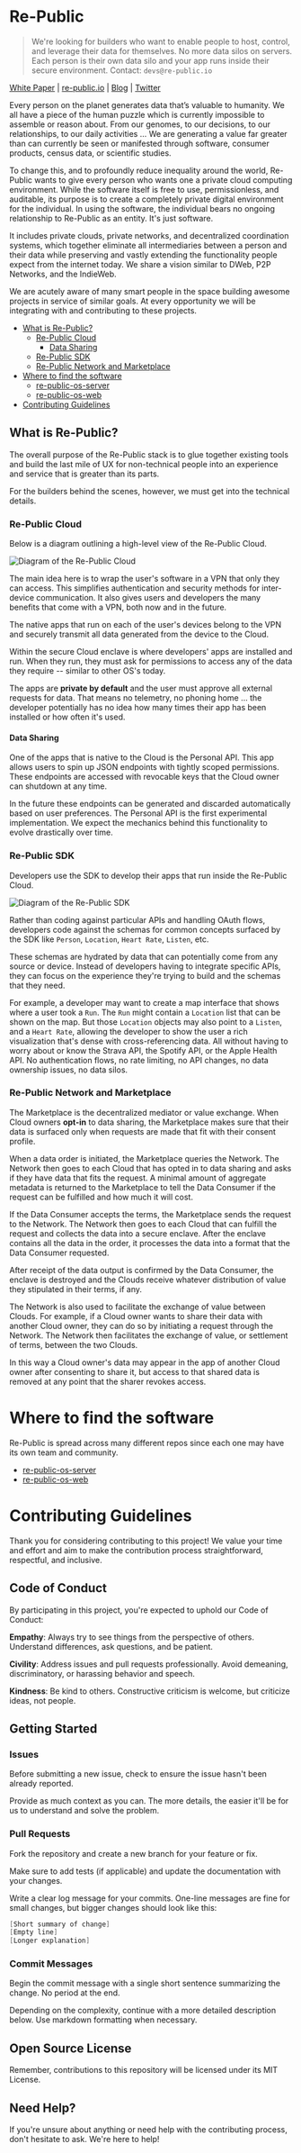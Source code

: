 # Re-Public

> We're looking for builders who want to enable people to host, control, and leverage their data for themselves. No more 
> data silos on servers. Each person is their own data silo and your app runs inside their secure environment. 
> Contact: `devs@re-public.io`

[White Paper](https://boom-riverbed-8de.notion.site/The-Re-Public-White-Paper-988fad1699dc4c10a1342fa148120066) | 
[re-public.io](https://re-public.io) | [Blog](https://re-public.io/blog) | [Twitter](https://twitter.com/republicdao)

Every person on the planet generates data that’s valuable to humanity. We all have a piece of the human puzzle which is 
currently impossible to assemble or reason about. From our genomes, to our decisions, to our relationships, to our daily 
activities … We are generating a value far greater than can currently be seen or manifested through software, consumer 
products, census data, or scientific studies.

To change this, and to profoundly reduce inequality around the world, Re-Public wants to give every person who wants one
a private cloud computing environment. While the software itself is free to use, permissionless, and auditable, its 
purpose is to create a completely private digital environment for the individual. In using the software, the individual
bears no ongoing relationship to Re-Public as an entity. It's just software.

It includes private clouds, private networks, and decentralized coordination systems, which together eliminate all 
intermediaries between a person and their data while preserving and vastly extending the functionality people expect 
from the internet today. We share a vision similar to DWeb, P2P Networks, and the IndieWeb.

We are acutely aware of many smart people in the space building awesome projects in service of similar goals. At every 
opportunity we will be integrating with and contributing to these projects.

- [What is Re-Public?](#what-is-re-public)
  - [Re-Public Cloud](#re-public-cloud)
    - [Data Sharing](#data-sharing)
  - [Re-Public SDK](#re-public-sdk)
  - [Re-Public Network and Marketplace](#re-public-network-and-marketplace)
- [Where to find the software](#where-to-find-the-software)
  - [re-public-os-server](https://github.com/Re-Public-DAO/re-public-os-server)
  - [re-public-os-web](https://github.com/Re-Public-DAO/re-public-os-web)
- [Contributing Guidelines](#contributing-guidelines)

## What is Re-Public?

The overall purpose of the Re-Public stack is to glue together existing tools and build the last mile of UX for 
non-technical people into an experience and service that is greater than its parts.

For the builders behind the scenes, however, we must get into the technical details.

### Re-Public Cloud

Below is a diagram outlining a high-level view of the Re-Public Cloud. 

![Diagram of the Re-Public Cloud](Re-Public-Cloud_diagram_0_0_1.png)

The main idea here is to wrap the user's software in a VPN that only they can access. This simplifies authentication 
and security methods for inter-device communication. It also gives users and developers the many benefits that come 
with a VPN, both now and in the future.

The native apps that run on each of the user's devices belong to the VPN and securely transmit all data generated from 
the device to the Cloud.

Within the secure Cloud enclave is where developers' apps are installed and run. When they run, they must ask for 
permissions to access any of the data they require -- similar to other OS's today.

The apps are **private by default** and the user must approve all external requests for data. That means no telemetry, no 
phoning home ... the developer potentially has no idea how many times their app has been installed or how often it's 
used.

#### Data Sharing

One of the apps that is native to the Cloud is the Personal API. This app allows users to spin up JSON endpoints with 
tightly scoped permissions. These endpoints are accessed with revocable keys that the Cloud owner can shutdown at any 
time.

In the future these endpoints can be generated and discarded automatically based on user preferences. The Personal API
is the first experimental implementation. We expect the mechanics behind this functionality to evolve drastically over 
time.

### Re-Public SDK

Developers use the SDK to develop their apps that run inside the Re-Public Cloud.

![Diagram of the Re-Public SDK](Re-Public-SDK_diagram_0_0_1.png)

Rather than coding against particular APIs and handling OAuth flows, developers code against the schemas for common 
concepts surfaced by the SDK like `Person`, `Location`, `Heart Rate`, `Listen`, etc.

These schemas are hydrated by data that can potentially come from any source or device. Instead of developers having to
integrate specific APIs, they can focus on the experience they're trying to build and the schemas that they need.

For example, a developer may want to create a map interface that shows where a user took a `Run`. The `Run` 
might contain a `Location` list that can be shown on the map. But those `Location` objects may also point to a
`Listen`, and a `Heart Rate`, allowing the developer to show the user a rich visualization that's dense with 
cross-referencing data. All without having to worry about or know the Strava API, the Spotify API, or the Apple Health
API. No authentication flows, no rate limiting, no API changes, no data ownership issues, no data silos.


### Re-Public Network and Marketplace

The Marketplace is the decentralized mediator or value exchange. When Cloud owners **opt-in** to data sharing, the
Marketplace makes sure that their data is surfaced only when requests are made that fit with their consent profile.

When a data order is initiated, the Marketplace queries the Network. The Network then goes to each Cloud that has opted
in to data sharing and asks if they have data that fits the request. A minimal amount of aggregate metadata is returned
to the Marketplace to tell the Data Consumer if the request can be fulfilled and how much it will cost.

If the Data Consumer accepts the terms, the Marketplace sends the request to the Network. The Network then goes to each
Cloud that can fulfill the request and collects the data into a secure enclave. After the enclave contains all the data
in the order, it processes the data into a format that the Data Consumer requested.

After receipt of the data output is confirmed by the Data Consumer, the enclave is destroyed and the Clouds receive
whatever distribution of value they stipulated in their terms, if any.

The Network is also used to facilitate the exchange of value between Clouds. For example, if a Cloud owner wants to
share their data with another Cloud owner, they can do so by initiating a request through the Network. The Network
then facilitates the exchange of value, or settlement of terms, between the two Clouds.

In this way a Cloud owner's data may appear in the app of another Cloud owner after consenting to share it, but access
to that shared data is removed at any point that the sharer revokes access.


# Where to find the software

Re-Public is spread across many different repos since each one may have its own team and community.

- [re-public-os-server](https://github.com/Re-Public-DAO/re-public-os-server)
- [re-public-os-web](https://github.com/Re-Public-DAO/re-public-os-web)


# Contributing Guidelines

Thank you for considering contributing to this project! We value your time and effort and aim to make the contribution 
process straightforward, respectful, and inclusive.

## Code of Conduct
By participating in this project, you're expected to uphold our Code of Conduct:

**Empathy**: Always try to see things from the perspective of others. Understand differences, ask questions, and be 
patient.

**Civility**: Address issues and pull requests professionally. Avoid demeaning, discriminatory, or harassing behavior 
and speech.

**Kindness**: Be kind to others. Constructive criticism is welcome, but criticize ideas, not people.

## Getting Started

### Issues

Before submitting a new issue, check to ensure the issue hasn't been already reported.

Provide as much context as you can. The more details, the easier it'll be for us to understand and solve the problem.

### Pull Requests
Fork the repository and create a new branch for your feature or fix.

Make sure to add tests (if applicable) and update the documentation with your changes.

Write a clear log message for your commits. One-line messages are fine for small changes, but bigger changes should look like this:

```csharp
[Short summary of change]
[Empty line]
[Longer explanation]
```

### Commit Messages

Begin the commit message with a single short sentence summarizing the change. No period at the end.

Depending on the complexity, continue with a more detailed description below. Use markdown formatting when necessary.

## Open Source License

Remember, contributions to this repository will be licensed under its MIT License.

## Need Help?

If you're unsure about anything or need help with the contributing process, don't hesitate to ask. We're here to help!

